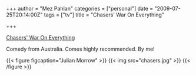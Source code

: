 +++
author = "Mez Pahlan"
categories = ["personal"]
date = "2009-07-25T20:14:00Z"
tags = ["tv"]
title = "Chasers' War On Everything"

+++

[Chasers' War On Everything](http://www.bbc.co.uk/iplayer/episode/b00lglxy/The_Chasers_War_on_Everything_Episode_2)

Comedy from Australia. Comes highly recommended. By me!

{{< figure figcaption="Julian Morrow" >}}
    {{< img src="chasers.jpg" >}}
{{< /figure >}}

<!--more-->
